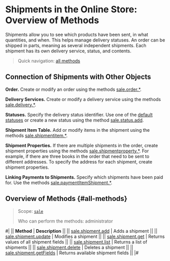 # Shipments in the Online Store: Overview of Methods

Shipments allow you to see which products have been sent, in what quantities, and when. This helps manage delivery statuses. An order can be shipped in parts, meaning as several independent shipments. Each shipment has its own delivery service, status, and contents.

> Quick navigation: [all methods](#all-methods)

## Connection of Shipments with Other Objects

**Order.** Create or modify an order using the methods [sale.order.*](../order/index.md).

**Delivery Services.** Create or modify a delivery service using the methods [sale.delivery.*](../delivery/delivery/index.md).

**Statuses.** Specify the delivery status identifier. Use one of the [default statuses](../status/index.md) or create a new status using the method [sale.status.add](../status/sale-status-add.md).

**Shipment Item Table.** Add or modify items in the shipment using the methods [sale.shipmentitem.*](../shipment-item/index.md).

**Shipment Properties.** If there are multiple shipments in the order, create shipment properties using the methods [sale.shipmentproperty.*](../shipment-property/index.md). For example, if there are three books in the order that need to be sent to different addresses. To specify the address for each shipment, create shipment properties.

**Linking Payments to Shipments.** Specify which shipments have been paid for. Use the methods [sale.paymentItemShipment.*](../payment-item-shipment/index.md).

## Overview of Methods {#all-methods}

> Scope: [`sale`](../../scopes/permissions.md)
>
> Who can perform the methods: administrator

#| 
|| **Method** | **Description** ||
|| [sale.shipment.add](./sale-shipment-add.md) | Adds a shipment ||
|| [sale.shipment.update](./sale-shipment-update.md) | Modifies a shipment ||
|| [sale.shipment.get](./sale-shipment-get.md) | Returns values of all shipment fields ||
|| [sale.shipment.list](./sale-shipment-list.md) | Returns a list of shipments ||
|| [sale.shipment.delete](./sale-shipment-delete.md) | Deletes a shipment ||
|| [sale.shipment.getFields](./sale-shipment-get-fields.md) | Returns available shipment fields ||
|#
